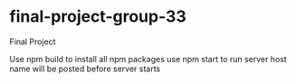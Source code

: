 # final-project-group-33
Final Project

Use npm build to install all npm packages
use npm start to run server
    host name will be posted before server starts
